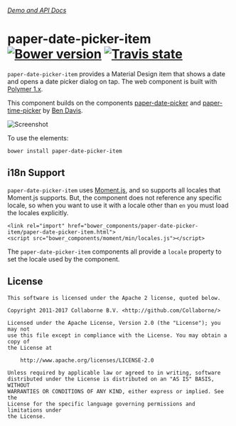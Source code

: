 _[Demo and API Docs](http://collaborne.github.io/paper-date-picker-item)_


paper-date-picker-item [![Bower version](https://badge.fury.io/bo/paper-date-picker-item.svg)](http://badge.fury.io/bo/paper-date-picker-item) [![Travis state](https://travis-ci.org/Collaborne/paper-date-picker-item.svg?branch=master)](https://travis-ci.org/Collaborne/paper-date-picker-item)
=========

`paper-date-picker-item` provides a Material Design item that shows a date and opens a date picker dialog on tap. The web component is built with [Polymer 1.x](https://www.polymer-project.org).

This component builds on the components [paper-date-picker](https://github.com/bendavis78/paper-date-picker) and [paper-time-picker](https://github.com/bendavis78/paper-time-picker)  by [Ben Davis](https://github.com/bendavis78).

![Screenshot](/doc/screenshot.png "Screenshot")


To use the elements:

`bower install paper-date-picker-item`


## i18n Support

`paper-date-picker-item` uses [Moment.js](http://momentjs.com), and so supports all locales that Moment.js supports. But,
the component does not reference any specific locale, so when you want to use it with a locale other than `en` you must
load the locales explicitly.

~~~~
<link rel="import" href="bower_components/paper-date-picker-item/paper-date-picker-item.html">
<script src="bower_components/moment/min/locales.js"></script>
~~~~

The `paper-date-picker-item` components all provide a `locale` property to set the locale used by the component.

## License

    This software is licensed under the Apache 2 license, quoted below.

    Copyright 2011-2017 Collaborne B.V. <http://github.com/Collaborne/>

    Licensed under the Apache License, Version 2.0 (the "License"); you may not
    use this file except in compliance with the License. You may obtain a copy of
    the License at

        http://www.apache.org/licenses/LICENSE-2.0

    Unless required by applicable law or agreed to in writing, software
    distributed under the License is distributed on an "AS IS" BASIS, WITHOUT
    WARRANTIES OR CONDITIONS OF ANY KIND, either express or implied. See the
    License for the specific language governing permissions and limitations under
    the License.

